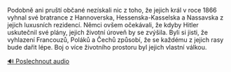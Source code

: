 
Podobně ani pruští občané nezískali nic z toho, že jejich král v roce 1866 vyhnal své bratrance z Hannoverska, Hessenska-Kasselska a Nassavska z jejich luxusních rezidencí. Němci ovšem očekávali, že kdyby Hitler uskutečnil své plány, jejich životní úroveň by se zvýšila. Byli si jisti, že vyhlazení Francouzů, Poláků a Čechů způsobí, že se každému z jejich rasy bude dařit lépe. Boj o více životního prostoru byl jejich vlastní válkou.

[🔊 Poslechnout audio](/data/7-paragraphs/audio/chapter_164/para_005-Podobn-ani-prut-oban-nezskali-nic-z-toho-e.mp3)
